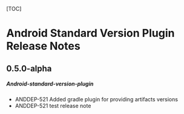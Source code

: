[TOC]
# Android Standard Version Plugin Release Notes
## 0.5.0-alpha
##### Android-standard-version-plugin
* ANDDEP-521 Added gradle plugin for providing artifacts versions 
* ANDDEP-521 test release note